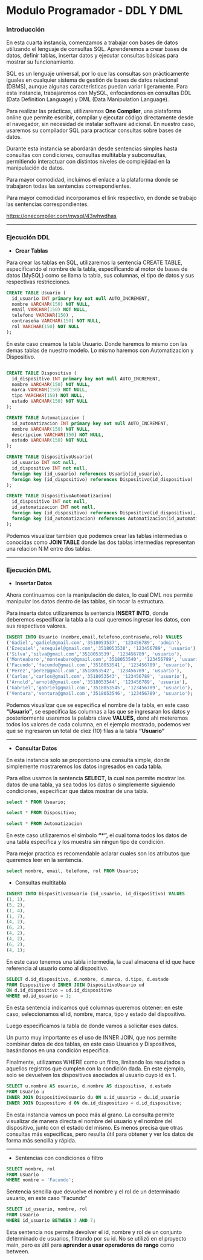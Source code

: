# Modulo Programador - DDL Y DML

### Introducción

En esta cuarta instancia, comenzamos a trabajar con bases de datos utilizando el lenguaje de consultas SQL. Aprenderemos a crear bases de datos, definir tablas, insertar datos y ejecutar consultas básicas para mostrar su funcionamiento.

SQL es un lenguaje universal, por lo que las consultas son prácticamente iguales en cualquier sistema de gestión de bases de datos relacional (DBMS), aunque algunas características puedan variar ligeramente. Para esta instancia, trabajaremos con MySQL, enfocándonos en consultas DDL (Data Definition Language) y DML (Data Manipulation Language).

Para realizar las prácticas, utilizaremos **One Compiler**, una plataforma online que permite escribir, compilar y ejecutar código directamente desde el navegador, sin necesidad de instalar software adicional. En nuestro caso, usaremos su compilador SQL para practicar consultas sobre bases de datos.

Durante esta instancia se abordarán desde sentencias simples hasta consultas con condiciones, consultas multitabla y subconsultas, permitiendo interactuar con distintos niveles de complejidad en la manipulación de datos.

Para mayor comodidad, incluimos el enlace a la plataforma donde se trabajaron todas las sentencias correspondientes.

Para mayor comodidad incorporamos el link respectivo, en donde se trabajo las sentencias correspondientes.

https://onecompiler.com/mysql/43whwdhas

---

### Ejecución DDL

- **Crear Tablas**

Para crear las tablas en SQL, utilizaremos la sentencia CREATE TABLE, especificando el nombre de la tabla, especificando al motor de bases de datos (MySQL) como se llama la tabla, sus columnas, el tipo de datos y sus respectivas restricciones.

```sql
CREATE TABLE Usuario (
  id_usuario INT primary key not null AUTO_INCREMENT,
  nombre VARCHAR(150) NOT NULL,
  email VARCHAR(150) NOT NULL,
  telefono VARCHAR(150) ,
  contraseña VARCHAR(150) NOT NULL,
  rol VARCHAR(150) NOT NULL
);
```

En este caso creamos la tabla Usuario. Donde haremos lo mismo con las demas tablas de nuestro modelo. Lo mismo haremos con Automatizacion y Dispositivo.

```sql

CREATE TABLE Dispositivo (
  id_dispositivo INT primary key not null AUTO_INCREMENT,
  nombre VARCHAR(150) NOT NULL,
  marca VARCHAR(150) NOT NULL,
  tipo VARCHAR(150) NOT NULL,
  estado VARCHAR(150) NOT NULL
);

CREATE TABLE Automatizacion (
  id_automatizacion INT primary key not null AUTO_INCREMENT,
  nombre VARCHAR(150) NOT NULL,
  descripcion VARCHAR(150) NOT NULL,
  estado VARCHAR(150) NOT NULL
);

CREATE TABLE DispositivoUsuario(
  id_usuario INT not null,
  id_dispositivo INT not null,
  foreign key (id_usuario) references Usuario(id_usuario),
  foreign key (id_dispositivo) references Dispositivo(id_dispositivo)
);

CREATE TABLE DispositivoAutomatizacion(
  id_dispositivo INT not null,
  id_automatizacion INT not null,
  foreign key (id_dispositivo) references Dispositivo(id_dispositivo),
  foreign key (id_automatizacion) references Automatizacion(id_automatizacion)
);
```

Podemos visualizar tambien que podemos crear las tablas intermedias o conocidas como **JOIN TABLE** donde las dos tablas intermedias representan una relacion N:M entre dos tablas.

---

### Ejecución DML

- **Insertar Datos**

Ahora continuamos con la manipulación de datos, lo cual DML nos permite manipular los datos dentro de las tablas, sin tocar la estructura.

Para inserta datos utilizaremos la sentencia **INSERT INTO**, donde deberemos especificar la tabla a la cual queremos ingresar los datos, con sus respectivos valores.

```sql
INSERT INTO Usuario (nombre,email,telefono,contraseña,rol) VALUES
('Gadiel','gadiel@gmail.com','3518053537', '123456789', 'admin'),
('Ezequiel','ezequiel@gmail.com','3518053538', '123456789', 'usuario'),
('Silva','silva@gmail.com','3518053539', '123456789', 'usuario'),
('Monteabaro','monteabaro@gmail.com','3518053540', '123456789', 'usuario'),
('Facundo','facundo@gmail.com','3518053541', '123456789', 'usuario'),
('Perez','perez@gmail.com','3518053542', '123456789', 'usuario'),
('Carlos','carlos@gmail.com','3518053543', '123456789', 'usuario'),
('Arnold','arnold@gmail.com','3518053544', '123456789', 'usuario'),
('Gabriel','gabriel@gmail.com','3518053545', '123456789', 'usuario'),
('Ventura','ventura@gmail.com','3518053546', '123456789', 'usuario');
```

Podemos visualizar que se especifica el nombre de la tabla, en este caso **“Usuario”**,  se especifica las columnas a las que se ingresaran los datos y posteriormente usaremos la palabra clave **VALUES,**  dond ahi meteremos todos los valores de cada columna, en el ejemplo mostrado, podemos ver que se ingresaron un total de diez (10) filas a la tabla **“Usuario”**

---

- **Consultar Datos**

En esta instancia solo se proporciono una consulta simple, donde simplemente mostraremos los datos ingresados en cada tabla.

Para ellos usamos la sentencia **SELECT,**  la cual nos permite mostrar los datos de una tabla, ya sea todos los datos o simplemente siguiendo condiciones, especificar que datos mostrar de una tabla.

```sql
select * FROM Usuario;

select * FROM Dispositivo;

select * FROM Automatizacion
```

En este caso utilizaremos el simbolo **“*”,** el cual toma todos los datos de una tabla especifica y los muestra sin ningun tipo de condición.

Para mejor practica es recomendable aclarar cuales son los atributos que queremos leer en la sentencia.

```sql
select nombre, email, telefono, rol FROM Usuario;
```

- Consultas multitabla

```sql
INSERT INTO DispositivoUsuario (id_usuario, id_dispositivo) VALUES
(1, 1), 
(5, 2), 
(1, 4),
(1, 7),
(4, 2),
(6, 2),
(4, 2), 
(4, 2), 
(6, 2), 
(4, 1);
```

En este caso tenemos una tabla intermedia, la cual almacena el id que hace referencia al usuario como al dispositivo.

```sql
SELECT d.id_dispositivo, d.nombre, d.marca, d.tipo, d.estado 
FROM Dispositivo d INNER JOIN DispositivoUsuario ud 
ON d.id_dispositivo = ud.id_dispositivo 
WHERE ud.id_usuario = 1;
```

En esta sentencia indicamos qué columnas queremos obtener: en este caso, seleccionamos el id, nombre, marca, tipo y estado del dispositivo.

Luego especificamos la tabla de donde vamos a solicitar esos datos.

Un punto muy importante es el uso de INNER JOIN, que nos permite combinar datos de dos tablas, en este caso Usuarios y Dispositivos, basándonos en una condición específica.

Finalmente, utilizamos WHERE como un filtro, limitando los resultados a aquellos registros que cumplen con la condición dada. En este ejemplo, solo se devuelven los dispositivos asociados al usuario cuyo id es 1.

```sql
SELECT u.nombre AS usuario, d.nombre AS dispositivo, d.estado
FROM Usuario u
INNER JOIN DispositivoUsuario du ON u.id_usuario = du.id_usuario
INNER JOIN Dispositivo d ON du.id_dispositivo = d.id_dispositivo;
```

En esta instancia vamos un poco más al grano. La consulta permite visualizar de manera directa el nombre del usuario y el nombre del dispositivo, junto con el estado del mismo. Es menos precisa que otras consultas más específicas, pero resulta útil para obtener y ver los datos de forma más sencilla y rápida.

---

- Sentencias con condiciones o filtro

```sql
SELECT nombre, rol
FROM Usuario
WHERE nombre = 'Facundo';
```

Sentencia sencilla que devuelve el nombre y el rol de un determinado usuario, en este caso “Facundo”

```sql
SELECT id_usuario, nombre, rol
FROM Usuario
WHERE id_usuario BETWEEN 3 AND 7;
```

Esta sentencia nos permite devolver el id, nombre y rol de un conjunto determinado de usuarios, filtrando por su id. No se utilizó en el proyecto main, pero es útil para **aprender a usar operadores de rango** como between.